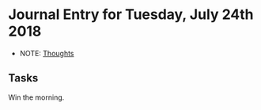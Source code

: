 # Journal Entry for Tuesday, July 24th 2018
- NOTE: [Thoughts](./24/Thoughts.md)
## Tasks
Win the morning.